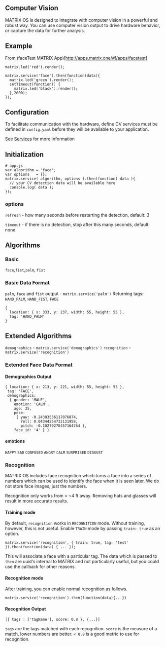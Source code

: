 ## Computer Vision
MATRIX OS is designed to integrate with computer vision in a powerful and robust way. You can use computer vision output to drive hardware behavior, or capture the data for further analysis.

## Example
From (faceTest MATRIX App)[http://apps.matrix.one/#!/apps/facetest]
```
matrix.led('red').render();

matrix.service('face').then(function(data){
  matrix.led('green').render();
  setTimeout(function() {
    matrix.led('black').render();
  },2000);
});
```

## Configuration
To facilitate communication with the hardware, define CV services must be defined in `config.yaml` before they will be available to your application.

See [Services](../Configuration/services.md) for more information

## Initialization
```
# app.js
var algorithm = 'face';
var options   = {};
matrix.service( algorithm, options ).then(function( data ){
  // your CV detection data will be available here
  console.log( data );
});
```

### options

`refresh` - how many seconds before restarting the detection, default: 3

`timeout` - if there is no detection, stop after this many seconds, default: none

## Algorithms

### Basic
`face`,`fist`,`palm`, `fist`

<!--
`blob`, `color`

`thumb-up`
`palm-open`
`palm-closed`
`face-id`
`vehicle-count`
`person-count` -->


### Basic Data Format
`palm`, `face` and `fist` output - `matrix.service('palm')`
Returning tags: `HAND_PALM`, `HAND_FIST`, `FADE`

```
{
  location: { x: 333, y: 237, width: 55, height: 55 },
  tag: 'HAND_PALM'
}
```

## Extended Algorithms
`demographics` - `matrix.service('demographics')`
`recognition` - `matrix.service('recognition')`

### Extended Face Data Format
#### Demographics Output
```
{ location: { x: 213, y: 221, width: 55, height: 55 },
 tag: 'FACE',
 demographics:
  { gender: 'MALE',
    emotion: 'CALM',
    age: 35,
    pose:
     { yaw: -0.24303536117076874,
       roll: 0.04344254732131958,
       pitch: -0.10279278457164764 },
    face_id: '4' } }
```

#### emotions
`HAPPY`
`SAD`
`CONFUSED`
`ANGRY`
`CALM`
`SURPRISED`
`DISGUST`


### Recognition

MATRIX OS includes face recognition which turns a face into a series of numbers which can be used to identify the face when it is seen later. We do not store face images, just the numbers.

Recognition only works from > ~4 ft away. Removing hats and glasses will result in more accurate results.

#### Training mode
By default, `recognition` works in `RECOGNITION` mode. Without training, however, this is not useful. Enable `TRAIN` mode by passing `train: true` as an option.

```
matrix.service('recognition', { train: true, tag: 'test' }).then(function(data) { ... });
```
This will associate a face with a particular tag. The data which is passed to `then` are uuid's internal to MATRIX and not particularly useful, but you could use the callback for other reasons.

#### Recognition mode
After training, you can enable normal recognition as follows.
```
matrix.service('recognition').then(function(data){...})
```

#### Recognition Output
```
[{ tags : ['tagName'], score: 0.8 }, {...}]
```
`tags` are the tags matched with each recognition. `score` is the measure of a match, lower numbers are better. `< 0.8` is a good metric to use for recognition.


<!--## Base Options
These are applicable to all algorithms.

- `zone` - a nested array of x,y, width and height
- `zones` - an array of zone arrays

### Example
```
var zone1 =  [ 100, 100, 300, 400 ];
var zone2 =  [ 50, 50, 250, 300 ];
{
  zone: zone1,
  zones: [zone1, zone2]
}
``` -->

<!-- ## Gesture
```
matrix.service('gesture', options).then(function(data){})
```
`then` will call when any gesture is detected.

### Gesture Options
To trigger on specific gestures pass an array of the desired values as `options.detect`.

### Example
```
var options = { detect: ['THUMB_UP'] };
matrix.service('gesture', options);
```

#### Gestures
`THUMB_UP`
`PALM_OPEN`
`PALM_CLOSED`

### Data Format
// TODO -->

<!--
### Face Detection Options
To only detect particular characteristics pass an array of the desired values as `options.detect`.

### Example
```
var options = { detect: ['AGE', 'EMOTION','GENDER','FACE_ID','HEAD_POSE','FACE_FEATURES'] };
matrix.service('gesture', options);
```
-->

<!--
## Face Recognition
```
matrix.service('face-id').then(function(data){})
```  
Facial recognition requires a target face to be supplied to it first. This can be provided in the application folder or uploaded to the device.

### Options
To detect a face, supply it in `options.match`. Use an array to recognize multiple faces.

### Example
```
// preuploaded Example - myFace.jpg
matrix.service('face-id', { match: 'myFace' })
```
```
// dynamic faces from dashboard / mobile app / cli
matrix.on('faceUpload', function(data){
  // saves upload to filesystem
  matrix.save(data.name + '.' + data.typeSuffix, data.file);

  // retrieve the configuration variable
  var faces = matrix.faces;

  // update with new face file
  faces.push(data.name);

  // save new face to configuration
  matrix.config('faces', faces);

  // restart application to use new face
  matrix.restartApp();
});

// use configuration for recognition
matrix.service('face', { match: matrix.faces })
```
## Vehicle Counting
```
matrix.service('vehicle-count').then(function(data){})
```  

### Options
Toggle different detection modes depending on circumstances.

### Example
//TODO

## People Counting
```
matrix.service('people-count').then(function(data){})
```
### Options
### Example -->
